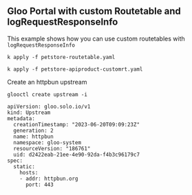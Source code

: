## Gloo Portal with custom Routetable and logRequestResponseInfo

This example shows how you can use custom routetables with `logRequestResponseInfo`

```
k apply -f petstore-routetable.yaml
```

```
k apply -f petstore-apiproduct-customrt.yaml
```

Create an httpbun upstream
```
glooctl create upstream -i
```

```
apiVersion: gloo.solo.io/v1
kind: Upstream
metadata:
  creationTimestamp: "2023-06-20T09:09:23Z"
  generation: 2
  name: httpbun
  namespace: gloo-system
  resourceVersion: "186761"
  uid: d2422eab-21ee-4e90-92da-f4b3c96179c7
spec:
  static:
    hosts:
    - addr: httpbun.org
      port: 443
```
